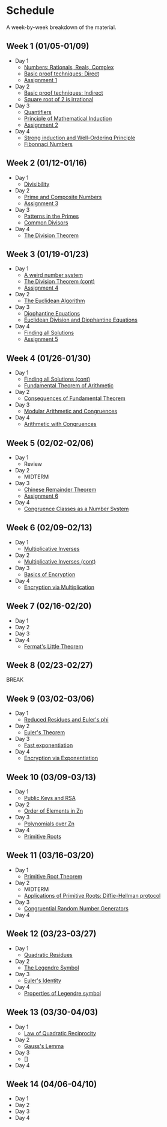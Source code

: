 # Schedule

A week-by-week breakdown of the material.

## Week  1 (01/05-01/09)

- Day 1
    - [Numbers: Rationals, Reals, Complex](notes/numbers_intro.md)
    - [Basic proof techniques: Direct](notes/proofs_basic.md)
    - [Assignment 1](assignments/1.md)
- Day 2
    - [Basic proof techniques: Indirect](notes/proofs_basic.md)
    - [Square root of 2 is irrational](notes/irrationality_of_sqrt2.md)
- Day 3
    - [Quantifiers](notes/proofs_quantifiers.md)
    - [Principle of Mathematical Induction](notes/proofs_induction.md)
    - [Assignment 2](assignments/2.md)
- Day 4
    - [Strong induction and Well-Ordering Principle](notes/proofs_induction_other.md)
    - [Fibonnaci Numbers](notes/numbers_fibonacci.md)

## Week  2 (01/12-01/16)

- Day 1
    - [Divisibility](notes/numbers_divisibility.md)
- Day 2
    - [Prime and Composite Numbers](notes/primes_intro.md)
    - [Assignment 3](assignments/3.md)
- Day 3
    - [Patterns in the Primes](notes/primes_patterns.md)
    - [Common Divisors](notes/numbers_gcd.md)
- Day 4
    - [The Division Theorem](notes/numbers_division_theorem.md)

## Week  3 (01/19-01/23)

- Day 1
    - [A weird number system](notes/weird_number_system.md)
    - [The Division Theorem (cont)](notes/numbers_division_theorem.md)
    - [Assignment 4](assignments/4.md)
- Day 2
    - [The Euclidean Algorithm](notes/numbers_euclidean_algorithm.md)
- Day 3
    - [Diophantine Equations](notes/equations_diophantine_intro.md)
    - [Euclidean Division and Diophantine Equations](notes/equations_diophantine_and_euclidean.md)
- Day 4
    - [Finding all Solutions](notes/equations_diophantine_all_solutions.md)
    - [Assignment 5](assignments/5.md)

## Week  4 (01/26-01/30)

- Day 1
    - [Finding all Solutions (cont)](notes/equations_diophantine_all_solutions.md)
    - [Fundamental Theorem of Arithmetic](notes/numbers_fundamental_theorem.md)
- Day 2
    - [Consequences of Fundamental Theorem](notes/numbers_fta_consequences.md)
- Day 3
    - [Modular Arithmetic and Congruences](notes/congruence_intro.md)
- Day 4
    - [Arithmetic with Congruences](notes/congruence_arithmetic.md)

## Week  5 (02/02-02/06)

- Day 1
    - Review
- Day 2
    - MIDTERM
- Day 3
    - [Chinese Remainder Theorem](notes/congruence_chinese_remainder.md)
    - [Assignment 6](assignments/6.md)
- Day 4
    - [Congruence Classes as a Number System](notes/congruence_system.md)

## Week  6 (02/09-02/13)

- Day 1
    - [Multiplicative Inverses](notes/congruence_multiplicative_inverses.md)
- Day 2
    - [Multiplicative Inverses (cont)](notes/congruence_multiplicative_inverses.md)
- Day 3
    - [Basics of Encryption](notes/encryption_basic.md)
- Day 4
    - [Encryption via Multiplication](notes/encryption_mult.md)

## Week  7 (02/16-02/20)

- Day 1
- Day 2
- Day 3
- Day 4
    - [Fermat's Little Theorem](notes/congruence_fermats.md)

## Week  8 (02/23-02/27)

BREAK

## Week  9 (03/02-03/06)

- Day 1
    - [Reduced Residues and Euler's phi](notes/residues_basics.md)
- Day 2
    - [Euler's Theorem](notes/residues_eulers_theorem.md)
- Day 3
    - [Fast exponentiation](notes/residues_exponentation.md)
- Day 4
    - [Encryption via Exponentiation](notes/encryption_exp.md)

## Week 10 (03/09-03/13)

- Day 1
    - [Public Keys and RSA](notes/encryption_rsa.md)
- Day 2
    - [Order of Elements in Zn](notes/residues_order.md)
- Day 3
    - [Polynomials over Zn](notes/residues_polynomials.md)
- Day 4
    - [Primitive Roots](notes/residues_primitive_roots.md)

## Week 11 (03/16-03/20)

- Day 1
    - [Primitive Root Theorem](notes/residues_primitive_root_theorem.md)
- Day 2
    - MIDTERM
    - [Applications of Primitive Roots: Diffie-Hellman protocol](notes/encryption_diffie_hellman.md)
- Day 3
    - [Congruential Random Number Generators](notes/numbers_random.md)
- Day 4

## Week 12 (03/23-03/27)

- Day 1
    - [Quadratic Residues](notes/residues_quadratic.md)
- Day 2
    - [The Legendre Symbol](notes/residues_legendre.md)
- Day 3
    - [Euler's Identity](notes/residues_eulers_identity.md)
- Day 4
    - [Properties of Legendre symbol](notes/residues_legendre_properties.md)

## Week 13 (03/30-04/03)

- Day 1
    - [Law of Quadratic Reciprocity](notes/residues_reciprocity.md)
- Day 2
    - [Gauss's Lemma](notes/residues_gauss_lemma.md)
- Day 3
    - []
- Day 4

## Week 14 (04/06-04/10)

- Day 1
- Day 2
- Day 3
- Day 4
